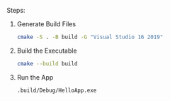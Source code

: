 Steps:
1. Generate Build Files
    ```bash
    cmake -S . -B build -G "Visual Studio 16 2019"
    ```

2. Build the Executable
    ```bash
    cmake --build build
    ```

3. Run the App  
    ```bash
    .build/Debug/HelloApp.exe
    ```
